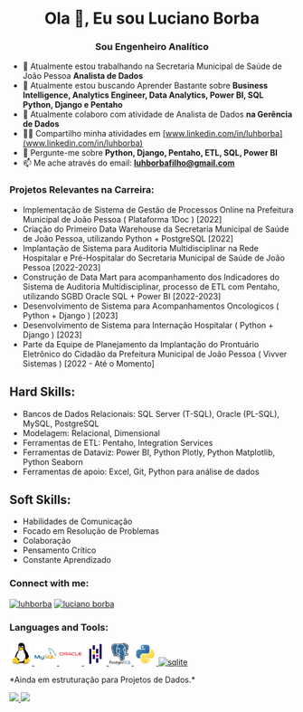 <h1 align="center">Ola 👋, Eu sou Luciano Borba</h1>
<h3 align="center">Sou Engenheiro Analítico</h3>

- 🔭 Atualmente estou trabalhando na Secretaria Municipal de Saúde de João Pessoa **Analista de Dados**
- 🌱 Atualmente estou buscando Aprender Bastante sobre **Business Intelligence, Analytics Engineer, Data Analytics, Power BI, SQL Python, Django e Pentaho**
- 👯 Atualmente colaboro com atividade de Analista de Dados **na Gerência de Dados**
- 👨‍💻 Compartilho minha atividades em [www.linkedin.com/in/luhborba](www.linkedin.com/in/luhborba)
- 💬 Pergunte-me sobre **Python, Django, Pentaho, ETL, SQL, Power BI**
- 📫 Me ache através do email: **luhborbafilho@gmail.com**
  
<h3 align="left">Projetos Relevantes na Carreira:</h3>

  -  Implementação de Sistema de Gestão de Processos Online na Prefeitura Municipal de João Pessoa ( Plataforma 1Doc ) [2022] 
  -  Criação do Primeiro Data Warehouse da Secretaria Municipal de Saúde de João Pessoa, utilizando Python + PostgreSQL [2022] 
  -  Implantação de Sistema para Auditoria Multidisciplinar na Rede Hospitalar e Pré-Hospitalar do Secretaria Municipal de Saúde de João Pessoa [2022-2023]
  -  Construção de Data Mart para acompanhamento dos Indicadores do Sistema de Auditoria Multidisciplinar, processo de ETL com Pentaho, utilizando SGBD Oracle SQL + Power BI [2022-2023]
  -  Desenvolvimento de Sistema para Acompanhamentos Oncologicos ( Python + Django ) [2023]
  -  Desenvolvimento de Sistema para Internação Hospitalar ( Python + Django ) [2023]
  -  Parte da Equipe de Planejamento da Implantação do Prontuário Eletrônico do Cidadão da Prefeitura Municipal de João Pessoa ( Vivver Sistemas ) [2022 - Até o Momento]

## Hard Skills:
- Bancos de Dados Relacionais: SQL Server (T-SQL), Oracle (PL-SQL), MySQL, PostgreSQL
- Modelagem: Relacional, Dimensional
- Ferramentas de ETL: Pentaho, Integration Services
- Ferramentas de Dataviz: Power BI, Python Plotly, Python Matplotlib, Python Seaborn
- Ferramentas de apoio: Excel, Git, Python para análise de dados

## Soft Skills:
- Habilidades de Comunicação
- Focado em Resolução de Problemas
- Colaboração
- Pensamento Crítico
- Constante Aprendizado

<h3 align="left">Connect with me:</h3>
<p align="left">
<a href="https://linkedin.com/in/luhborba" target="blank"><img align="center" src="https://raw.githubusercontent.com/rahuldkjain/github-profile-readme-generator/master/src/images/icons/Social/linked-in-alt.svg" alt="luhborba" height="30" width="40" /></a>
<a href="https://www.youtube.com/c/luciano borba" target="blank"><img align="center" src="https://raw.githubusercontent.com/rahuldkjain/github-profile-readme-generator/master/src/images/icons/Social/youtube.svg" alt="luciano borba" height="30" width="40" /></a>
</p>

<h3 align="left">Languages and Tools:</h3>
<p align="left"> <a href="https://www.linux.org/" target="_blank" rel="noreferrer"> <img src="https://raw.githubusercontent.com/devicons/devicon/master/icons/linux/linux-original.svg" alt="linux" width="40" height="40"/> </a> <a href="https://www.mysql.com/" target="_blank" rel="noreferrer"> <img src="https://raw.githubusercontent.com/devicons/devicon/master/icons/mysql/mysql-original-wordmark.svg" alt="mysql" width="40" height="40"/> </a> <a href="https://www.oracle.com/" target="_blank" rel="noreferrer"> <img src="https://raw.githubusercontent.com/devicons/devicon/master/icons/oracle/oracle-original.svg" alt="oracle" width="40" height="40"/> </a> <a href="https://pandas.pydata.org/" target="_blank" rel="noreferrer"> <img src="https://raw.githubusercontent.com/devicons/devicon/2ae2a900d2f041da66e950e4d48052658d850630/icons/pandas/pandas-original.svg" alt="pandas" width="40" height="40"/> </a> <a href="https://www.postgresql.org" target="_blank" rel="noreferrer"> <img src="https://raw.githubusercontent.com/devicons/devicon/master/icons/postgresql/postgresql-original-wordmark.svg" alt="postgresql" width="40" height="40"/> </a> <a href="https://www.python.org" target="_blank" rel="noreferrer"> <img src="https://raw.githubusercontent.com/devicons/devicon/master/icons/python/python-original.svg" alt="python" width="40" height="40"/> </a> <a href="https://www.sqlite.org/" target="_blank" rel="noreferrer"> <img src="https://www.vectorlogo.zone/logos/sqlite/sqlite-icon.svg" alt="sqlite" width="40" height="40"/> </a> </p>

<p>*Ainda em estruturação para Projetos de Dados.*</p>

<div>
<a href="https://github.com/luhborba">
<img height="180em" src="https://github-readme-stats.vercel.app/api/top-langs/?username=luhborba&layout=compact&langs_count=7&theme=dracula"/>
<img height="180em" src="https://github-readme-stats.vercel.app/api?username=luhborba&show_icons=true&theme=dracula&include_all_commits=true&count_private=true"/>
</div>

<!---
luhborba/luhborba is a ✨ special ✨ repository because its `README.md` (this file) appears on your GitHub profile.
You can click the Preview link to take a look at your changes.
--->

